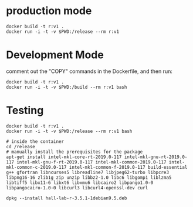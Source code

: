# production mode

    docker build -t r:v1 .
    docker run -i -t -v $PWD:/release --rm r:v1

# Development Mode

comment out the "COPY" commands in the Dockerfile, and then run:

    docker build -t r:v1 .
    docker run -i -t -v $PWD:/build --rm r:v1 bash

# Testing

    docker build -t r:v1 .
    docker run -i -t -v $PWD:/release --rm r:v1 bash

    # inside the container
    cd /release
    # manually install the prerequisites for the package
    apt-get install intel-mkl-core-rt-2019.0-117 intel-mkl-gnu-rt-2019.0-117 intel-mkl-gnu-f-rt-2019.0-117 intel-mkl-common-2019.0-117 intel-mkl-common-c-2019.0-117 intel-mkl-common-f-2019.0-117 build-essential g++ gfortran libncurses5 libreadline7 libjpeg62-turbo libpcre3 libpng16-16 zlib1g zip unzip libbz2-1.0 libc6 libgomp1 liblzma5 libtiff5 libx11-6 libxt6 libxmu6 libcairo2 libpango1.0-0 libpangocairo-1.0-0 libcurl3 libcurl4-openssl-dev curl

    dpkg --install hall-lab-r-3.5.1-1debian9.5.deb
